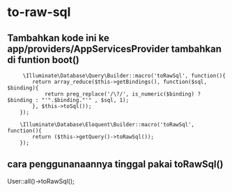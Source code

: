 # to-raw-sql

## Tambahkan kode ini ke app/providers/AppServicesProvider tambahkan di funtion boot()
         \Illuminate\Database\Query\Builder::macro('toRawSql', function(){
            return array_reduce($this->getBindings(), function($sql, $binding){
                return preg_replace('/\?/', is_numeric($binding) ? $binding : "'".$binding."'" , $sql, 1);
            }, $this->toSql());
        });

        \Illuminate\Database\Eloquent\Builder::macro('toRawSql', function(){
            return ($this->getQuery()->toRawSql());
        });

## cara penggunanaannya tinggal pakai toRawSql()
User::all()->toRawSql();

